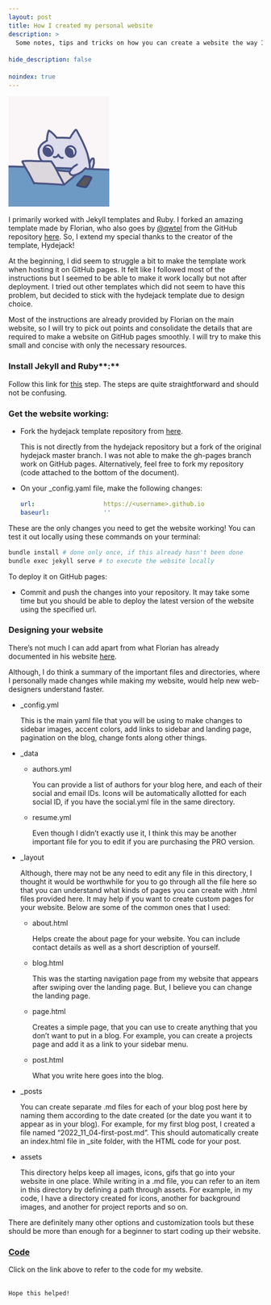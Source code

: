 ```yaml
---
layout: post
title: How I created my personal website
description: >
  Some notes, tips and tricks on how you can create a website the way I did.

hide_description: false

noindex: true
---
```


<img src="../assets/img/giphy.gif" alt="giphy" style="width:200px;"/>

I primarily worked with Jekyll templates and Ruby. I forked an amazing template made by Florian, who also goes by [@qwtel](https://qwtel.com) from the GitHub repository [here](https://github.com/hydecorp/hydejack). So, I extend my special thanks to the creator of the template, Hydejack!

<!-- ![giphy.gif](../assets/img/giphy.gif) -->



At the beginning, I did seem to struggle a bit to make the template work when hosting it on GitHub pages. It felt like I followed most of the instructions but I seemed to be able to make it work locally but not after deployment. I tried out other templates which did not seem to have this problem, but decided to stick with the hydejack template due to design choice.

Most of the instructions are already provided by Florian on the main website, so I will try to pick out points and consolidate the details that are required to make a website on GitHub pages smoothly. I will try to make this small and concise with only the necessary resources.

### Install Jekyll and Ruby**:**

Follow this link for [this](https://jekyllrb.com/docs/installation/) step. The steps are quite straightforward and should not be confusing.

### **Get the website working:**

- Fork the hydejack template repository from [here](https://github.com/germa89/hydejack).
    
    This is not directly from the hydejack repository but a fork of the original hydejack master branch. I was not able to make the gh-pages branch work on GitHub pages. Alternatively, feel free to fork my repository (code attached to the bottom of the document).
    
- On your _config.yaml file, make the following changes:
    
    ```yaml
    url:                   https://<username>.github.io
    baseurl:               ''
    ```
    

These are the only changes you need to get the website working! You can test it out locally using these commands on your terminal:

```bash
bundle install # done only once, if this already hasn't been done
bundle exec jekyll serve # to execute the website locally
```

To deploy it on GitHub pages:

- Commit and push the changes into your repository. It may take some time but you should be able to deploy the latest version of the website using the specified url.

### Designing your website

There’s not much I can add apart from what Florian has already documented in his website [here](https://hydejack.com/docs/config/#adding-an-author).

Although, I do think a summary of the important files and directories, where I personally made changes while making my website, would help new web-designers understand faster.

- _config.yml
    
    This is the main yaml file that you will be using to make changes to sidebar images, accent colors, add links to sidebar and landing page, pagination on the blog, change fonts along other things.
    
- _data
    - authors.yml
        
        You can provide a list of authors for your blog here, and each of their social and email IDs. Icons will be automatically allotted for each social ID, if you have the social.yml file in the same directory.
        
    - resume.yml
        
        Even though I didn’t exactly use it, I think this may be another important file for you to edit if you are purchasing the PRO version. 
        
- _layout
    
    Although, there may not be any need to edit any file in this directory, I thought it would be worthwhile for you to go through all the file here so that you can understand what kinds of pages you can create with .html files provided here. It may help if you want to create custom pages for your website. Below are some of the common ones that I used:
    
    - about.html
        
        Helps create the about page for your website. You can include contact details as well as a short description of yourself.
        
    - blog.html
        
        This was the starting navigation page from my website that appears after swiping over the landing page. But, I believe you can change the landing page.
        
    - page.html
        
        Creates a simple page, that you can use to create anything that you don’t want to put in a blog. For example, you can create a projects page and add it as a link to your sidebar menu.
        
    - post.html
        
        What you write here goes into the blog.
        
- _posts
    
    You can create separate .md files for each of your blog post here by naming them according to the date created (or the date you want it to appear as in your blog). For example, for my first blog post, I created a file named “2022_11_04-first-post.md”. This should automatically create an index.html file in _site folder, with the HTML code for your post.
    
- assets
    
    This directory helps keep all images, icons, gifs that go into your website in one place. While writing in a .md file, you can refer to an item in this directory by defining a path through assets. For example, in my code, I have a directory created for icons, another for background images, and another for project reports and so on.
    

There are definitely many other options and customization tools but these should be more than enough for a beginner to start coding up their website.

### [Code](https://github.com/Mirudhula-m/mirudhula-m.github.io)

Click on the link above to refer to the code for my website.

~~~~~~~~~~~~~~

Hope this helped!